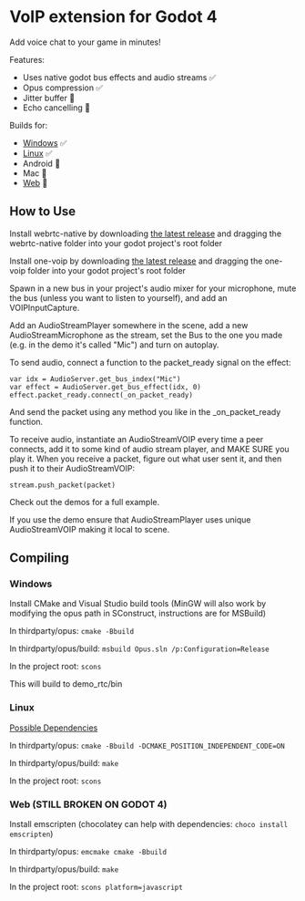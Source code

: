 # VoIP extension for Godot 4

Add voice chat to your game in minutes!

Features:
- Uses native godot bus effects and audio streams ✅
- Opus compression ✅
- Jitter buffer 🚧
- Echo cancelling 🚧

Builds for:
- [Windows](#windows) ✅
- [Linux](#linux) ✅
- Android 🚧
- Mac 🚧
- [Web](#web-still-broken-on-godot-4) 🚧

## How to Use

Install webrtc-native by downloading [the latest release](https://github.com/godotengine/webrtc-native/releases) and dragging the webrtc-native folder into your godot project's root folder

Install one-voip by downloading [the latest release](https://github.com/RevoluPowered/one-voip-godot-4/releases) and dragging the one-voip folder into your godot project's root folder

Spawn in a new bus in your project's audio mixer for your microphone, mute the bus (unless you want to listen to yourself), and add an VOIPInputCapture.

Add an AudioStreamPlayer somewhere in the scene, add a new AudioStreamMicrophone as the stream, set the Bus to the one you made (e.g. in the demo it's called "Mic") and turn on autoplay.

To send audio, connect a function to the packet_ready signal on the effect:
```
var idx = AudioServer.get_bus_index("Mic")
var effect = AudioServer.get_bus_effect(idx, 0)
effect.packet_ready.connect(_on_packet_ready)
```
And send the packet using any method you like in the _on_packet_ready function.

To receive audio, instantiate an AudioStreamVOIP every time a peer connects, add it to some kind of audio stream player, and MAKE SURE you play it. When you receive a packet, figure out what user sent it, and then push it to their AudioStreamVOIP:
```
stream.push_packet(packet)
```

Check out the demos for a full example.

If you use the demo ensure that AudioStreamPlayer uses unique AudioStreamVOIP making it local to scene.

## Compiling

### Windows

Install CMake and Visual Studio build tools (MinGW will also work by modifying the opus path in SConstruct, instructions are for MSBuild)

In thirdparty/opus: `cmake -Bbuild`

In thirdparty/opus/build: `msbuild Opus.sln /p:Configuration=Release`

In the project root: `scons`

This will build to demo_rtc/bin

### Linux

[Possible Dependencies](https://docs.godotengine.org/en/stable/contributing/development/compiling/compiling_for_linuxbsd.html)

In thirdparty/opus: `cmake -Bbuild -DCMAKE_POSITION_INDEPENDENT_CODE=ON`

In thirdparty/opus/build: `make`

In the project root: `scons`

### Web (STILL BROKEN ON GODOT 4)

Install emscripten (chocolatey can help with dependencies: `choco install emscripten`)

In thirdparty/opus: `emcmake cmake -Bbuild`

In thirdparty/opus/build: `make`

In the project root: `scons platform=javascript`